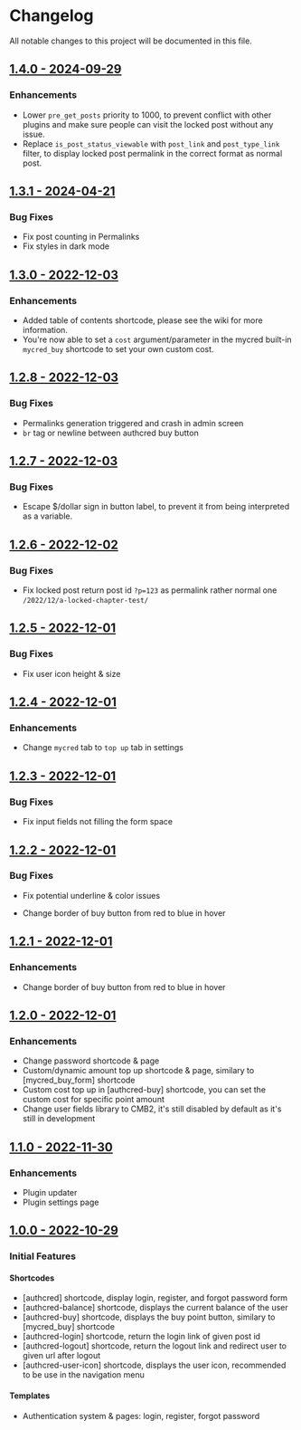 # Changelog
All notable changes to this project will be documented in this file.

## [1.4.0 - 2024-09-29](https://github.com/iniznet/authcred/releases/tag/v1.4.0)

### Enhancements
* Lower `pre_get_posts` priority to 1000, to prevent conflict with other plugins and make sure people can visit the locked post without any issue.
* Replace `is_post_status_viewable` with `post_link` and `post_type_link` filter, to display locked post permalink in the correct format as normal post.

## [1.3.1 - 2024-04-21](https://github.com/iniznet/authcred/releases/tag/v1.3.1)

### Bug Fixes
* Fix post counting in Permalinks
* Fix styles in dark mode

## [1.3.0 - 2022-12-03](https://github.com/iniznet/authcred/releases/tag/v1.3.0)

### Enhancements
* Added table of contents shortcode, please see the wiki for more information.
* You're now able to set a `cost` argument/parameter in the mycred built-in `mycred_buy` shortcode to set your own custom cost.

## [1.2.8 - 2022-12-03](https://github.com/iniznet/authcred/releases/tag/v1.2.8)

### Bug Fixes
* Permalinks generation triggered and crash in admin screen
* `br` tag or newline between authcred buy button

## [1.2.7 - 2022-12-03](https://github.com/iniznet/authcred/releases/tag/v1.2.7)

### Bug Fixes
* Escape $/dollar sign in button label, to prevent it from being interpreted as a variable.

## [1.2.6 - 2022-12-02](https://github.com/iniznet/authcred/releases/tag/v1.2.6)

### Bug Fixes
* Fix locked post return post id `?p=123` as permalink rather normal one `/2022/12/a-locked-chapter-test/`

## [1.2.5 - 2022-12-01](https://github.com/iniznet/authcred/releases/tag/v1.2.5)

### Bug Fixes
* Fix user icon height & size

## [1.2.4 - 2022-12-01](https://github.com/iniznet/authcred/releases/tag/v1.2.4)

### Enhancements
* Change `mycred` tab to `top up` tab in settings

## [1.2.3 - 2022-12-01](https://github.com/iniznet/authcred/releases/tag/v1.2.3)

### Bug Fixes
* Fix input fields not filling the form space

## [1.2.2 - 2022-12-01](https://github.com/iniznet/authcred/releases/tag/v1.2.2)

### Bug Fixes
* Fix potential underline & color issues

* Change border of buy button from red to blue in hover
## [1.2.1 - 2022-12-01](https://github.com/iniznet/authcred/releases/tag/v1.2.1)

### Enhancements
* Change border of buy button from red to blue in hover

## [1.2.0 - 2022-12-01](https://github.com/iniznet/authcred/releases/tag/v1.2.0)

### Enhancements
* Change password shortcode & page
* Custom/dynamic amount top up shortcode & page, similary to [mycred_buy_form] shortcode
* Custom cost top up in [authcred-buy] shortcode, you can set the custom cost for specific point amount
* Change user fields library to CMB2, it's still disabled by default as it's still in development

## [1.1.0 - 2022-11-30](https://github.com/iniznet/authcred/releases/tag/v1.1.0)

### Enhancements
* Plugin updater
* Plugin settings page

## [1.0.0 - 2022-10-29](https://github.com/iniznet/authcred/releases/tag/v1.0.0)

### Initial Features

#### Shortcodes
* [authcred] shortcode, display login, register, and forgot password form
* [authcred-balance] shortcode, displays the current balance of the user
* [authcred-buy] shortcode, displays the buy point button, similary to [mycred_buy] shortcode
* [authcred-login] shortcode, return the login link of given post id
* [authcred-logout] shortcode, return the logout link and redirect user to given url after logout
* [authcred-user-icon] shortcode, displays the user icon, recommended to be use in the navigation menu

#### Templates
* Authentication system & pages: login, register, forgot password
